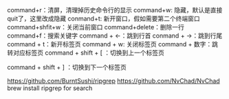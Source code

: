 command+r：清屏，清理掉历史命令行的显示
command+w: 隐藏，默认是直接quit了，这里改成隐藏
conmand+t:  新开窗口，假如需要第二个终端窗口
command+shfit+w：关闭当前窗口
command+delete：删除一行
command+f：搜索关键字
command + ←：跳到行首
conmand + →：跳到行尾
command + t：新开标签页
command + w: 关闭标签页
command + 数字：跳转对应标签页
command + shift + [ ：切换到上一个标签页

command + shift + ] ：切换到下一个标签页

https://github.com/BurntSushi/ripgrep
https://github.com/NvChad/NvChad
brew install ripgrep for search
